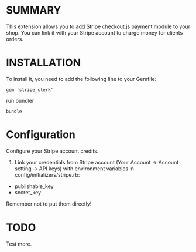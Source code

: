 SUMMARY
=======
This extension allows you to add Stripe checkout.js payment module to your shop. You can link it with your Stripe account to charge money for clients
 orders.

INSTALLATION
============
To install it, you need to add the following line to your Gemfile:

` gem 'stripe_clerk' `

run bundler

` bundle `

Configuration
=============
Configure your Stripe account credits.

1. Link your credentials from Stripe account (Your Account -> Account setting -> API keys) with environment variables in config/initializers/stripe.rb:
* publishable_key
* secret_key

Remember not to put them directly!



TODO
====
Test more.

